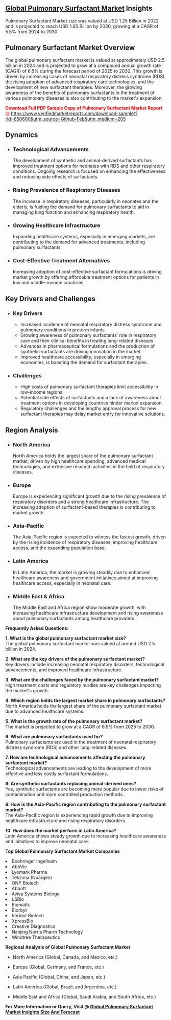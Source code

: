 <h2><a href="https://www.verifiedmarketreports.com/download-sample/?rid=850600&amp;utm_source=Github&amp;utm_medium=205" target="_blank">Global Pulmonary Surfactant Market</a> Insights</h2><p>Pulmonary Surfactant Market size was valued at USD 1.25 Billion in 2022 and is projected to reach USD 1.85 Billion by 2030, growing at a CAGR of 5.5% from 2024 to 2030.</p><p> <h2>Pulmonary Surfactant Market Overview</h2> <p>The global pulmonary surfactant market is valued at approximately USD 2.5 billion in 2024 and is projected to grow at a compound annual growth rate (CAGR) of 6.5% during the forecast period of 2025 to 2030. This growth is driven by increasing cases of neonatal respiratory distress syndrome (RDS), the rising adoption of advanced respiratory care technologies, and the development of new surfactant therapies. Moreover, the growing awareness of the benefits of pulmonary surfactants in the treatment of various pulmonary diseases is also contributing to the market's expansion.</p> <p><p><span class=""><span style="color: #ff0000;"><strong>Download Full PDF Sample Copy of Pulmonary Surfactant Market Report</strong> @ </span><a href="https://www.verifiedmarketreports.com/download-sample/?rid=850600&amp;utm_source=Github-Feb&amp;utm_medium=205" target="_blank">https://www.verifiedmarketreports.com/download-sample/?rid=850600&amp;utm_source=Github-Feb&amp;utm_medium=205</a></span></p></p> <h2>Dynamics</h2> <ul> <li><h3>Technological Advancements</h3> The development of synthetic and animal-derived surfactants has improved treatment options for neonates with RDS and other respiratory conditions. Ongoing research is focused on enhancing the effectiveness and reducing side effects of surfactants.</li> <li><h3>Rising Prevalence of Respiratory Diseases</h3> The increase in respiratory diseases, particularly in neonates and the elderly, is fueling the demand for pulmonary surfactants to aid in managing lung function and enhancing respiratory health.</li> <li><h3>Growing Healthcare Infrastructure</h3> Expanding healthcare systems, especially in emerging markets, are contributing to the demand for advanced treatments, including pulmonary surfactants.</li> <li><h3>Cost-Effective Treatment Alternatives</h3> Increasing adoption of cost-effective surfactant formulations is driving market growth by offering affordable treatment options for patients in low and middle-income countries.</li> </ul> <h2>Key Drivers and Challenges</h2> <ul> <li><h3>Key Drivers</h3> <ul> <li>Increased incidence of neonatal respiratory distress syndrome and pulmonary conditions in preterm infants.</li> <li>Growing awareness of pulmonary surfactants' role in respiratory care and their clinical benefits in treating lung-related diseases.</li> <li>Advances in pharmaceutical formulations and the production of synthetic surfactants are driving innovation in the market.</li> <li>Improved healthcare accessibility, especially in emerging economies, is boosting the demand for surfactant therapies.</li> </ul> </li> <li><h3>Challenges</h3> <ul> <li>High costs of pulmonary surfactant therapies limit accessibility in low-income regions.</li> <li>Potential side effects of surfactants and a lack of awareness about treatment options in developing countries hinder market expansion.</li> <li>Regulatory challenges and the lengthy approval process for new surfactant therapies may delay market entry for innovative solutions.</li> </ul> </li> </ul> <h2>Region Analysis</h2> <ul> <li><h3>North America</h3> North America holds the largest share of the pulmonary surfactant market, driven by high healthcare spending, advanced medical technologies, and extensive research activities in the field of respiratory diseases.</li> <li><h3>Europe</h3> Europe is experiencing significant growth due to the rising prevalence of respiratory disorders and a strong healthcare infrastructure. The increasing adoption of surfactant-based therapies is contributing to market growth.</li> <li><h3>Asia-Pacific</h3> The Asia-Pacific region is expected to witness the fastest growth, driven by the rising incidence of respiratory diseases, improving healthcare access, and the expanding population base.</li> <li><h3>Latin America</h3> In Latin America, the market is growing steadily due to enhanced healthcare awareness and government initiatives aimed at improving healthcare access, especially in neonatal care.</li> <li><h3>Middle East & Africa</h3> The Middle East and Africa region show moderate growth, with increasing healthcare infrastructure development and rising awareness about pulmonary surfactants among healthcare providers.</li> </ul> <p><strong>Frequently Asked Questions:</strong></p> <p><strong>1. What is the global pulmonary surfactant market size?</strong><br> The global pulmonary surfactant market was valued at around USD 2.5 billion in 2024.</p> <p><strong>2. What are the key drivers of the pulmonary surfactant market?</strong><br> Key drivers include increasing neonatal respiratory disorders, technological advancements, and improved healthcare infrastructure.</p> <p><strong>3. What are the challenges faced by the pulmonary surfactant market?</strong><br> High treatment costs and regulatory hurdles are key challenges impacting the market's growth.</p> <p><strong>4. Which region holds the largest market share in pulmonary surfactants?</strong><br> North America holds the largest share of the pulmonary surfactant market due to advanced healthcare systems.</p> <p><strong>5. What is the growth rate of the pulmonary surfactant market?</strong><br> The market is projected to grow at a CAGR of 6.5% from 2025 to 2030.</p> <p><strong>6. What are pulmonary surfactants used for?</strong><br> Pulmonary surfactants are used in the treatment of neonatal respiratory distress syndrome (RDS) and other lung-related diseases.</p> <p><strong>7. How are technological advancements affecting the pulmonary surfactant market?</strong><br> Technological advancements are leading to the development of more effective and less costly surfactant formulations.</p> <p><strong>8. Are synthetic surfactants replacing animal-derived ones?</strong><br> Yes, synthetic surfactants are becoming more popular due to lower risks of contamination and more controlled production methods.</p> <p><strong>9. How is the Asia-Pacific region contributing to the pulmonary surfactant market?</strong><br> The Asia-Pacific region is experiencing rapid growth due to improving healthcare infrastructure and rising respiratory disorders.</p> <p><strong>10. How does the market perform in Latin America?</strong><br> Latin America shows steady growth due to increasing healthcare awareness and initiatives to improve neonatal care.</p> </p><p><strong>Top Global Pulmonary Surfactant Market Companies</strong></p><div data-test-id=""><p><li>Boehringer Ingelheim</li><li> AbbVie</li><li> Lyomark Pharma</li><li> Tekzima (Noargen)</li><li> ONY Biotech</li><li> Abbott</li><li> Aviva Systems Biology</li><li> LSBio</li><li> Biomatik</li><li> Biorbyt</li><li> Reddot Biotech</li><li> XpressBio</li><li> Creative Diagnostics</li><li> Nanjing Norris Pharm Technology</li><li> Windtree Therapeutics</li></p><div><strong>Regional Analysis of&nbsp;Global Pulmonary Surfactant Market</strong></div><ul><li dir="ltr"><p dir="ltr">North America&nbsp;(Global, Canada, and Mexico, etc.)</p></li><li dir="ltr"><p dir="ltr">Europe (Global, Germany, and France, etc.)</p></li><li dir="ltr"><p dir="ltr">Asia Pacific&nbsp;(Global, China, and Japan, etc.)</p></li><li dir="ltr"><p dir="ltr">Latin America&nbsp;(Global, Brazil, and Argentina, etc.)</p></li><li dir="ltr">Middle East and Africa&nbsp;(Global, Saudi Arabia, and South Africa, etc.)</li></ul><p><strong>For More Information or Query, Visit @&nbsp;</strong><strong><a href="https://www.verifiedmarketreports.com/product/pulmonary-surfactant-market/?utm_source=Github&amp;utm_medium=205" target="_blank">Global Pulmonary Surfactant Market Insights Size And Forecast</a></strong></p></div>
